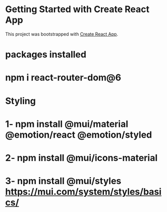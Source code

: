 # Getting Started with Create React App

This project was bootstrapped with [Create React App](https://github.com/facebook/create-react-app).

# packages installed
# npm i react-router-dom@6
 
# Styling
# 1- npm install @mui/material @emotion/react @emotion/styled
# 2- npm install @mui/icons-material 
# 3- npm install @mui/styles       https://mui.com/system/styles/basics/





 